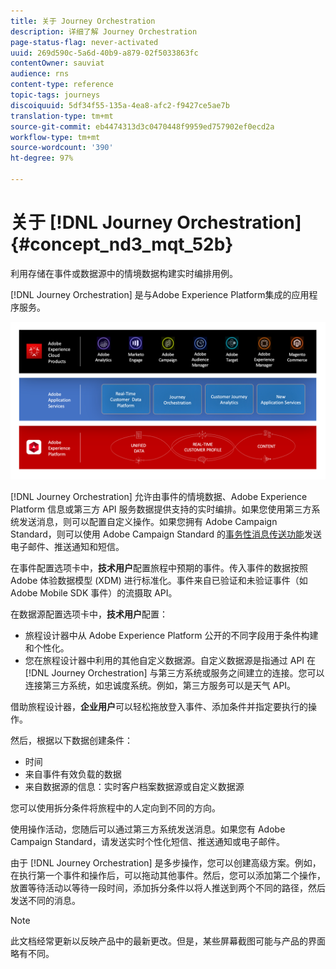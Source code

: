 ```yaml
---
title: 关于 Journey Orchestration
description: 详细了解 Journey Orchestration
page-status-flag: never-activated
uuid: 269d590c-5a6d-40b9-a879-02f5033863fc
contentOwner: sauviat
audience: rns
content-type: reference
topic-tags: journeys
discoiquuid: 5df34f55-135a-4ea8-afc2-f9427ce5ae7b
translation-type: tm+mt
source-git-commit: eb4474313d3c0470448f9959ed757902ef0ecd2a
workflow-type: tm+mt
source-wordcount: '390'
ht-degree: 97%

---
```



# 关于 [!DNL Journey Orchestration]{#concept_nd3_mqt_52b}

利用存储在事件或数据源中的情境数据构建实时编排用例。

[!DNL Journey Orchestration] 是与Adobe Experience Platform集成的应用程序服务。

![](../assets/journeydiagram.png)

[!DNL Journey Orchestration] 允许由事件的情境数据、Adobe Experience Platform 信息或第三方 API 服务数据提供支持的实时编排。如果您使用第三方系统发送消息，则可以配置自定义操作。如果您拥有 Adobe Campaign Standard，则可以使用 Adobe Campaign Standard 的[事务性消息传送功能](https://docs.adobe.com/content/help/zh-Hans/campaign-standard/using/communication-channels/transactional-messaging/about-transactional-messaging.html)发送电子邮件、推送通知和短信。

在事件配置选项卡中，**技术用户**&#x200B;配置旅程中预期的事件。传入事件的数据按照 Adobe 体验数据模型 (XDM) 进行标准化。事件来自已验证和未验证事件（如 Adobe Mobile SDK 事件）的流摄取 API。

在数据源配置选项卡中，**技术用户**&#x200B;配置：

* 旅程设计器中从 Adobe Experience Platform 公开的不同字段用于条件构建和个性化。
* 您在旅程设计器中利用的其他自定义数据源。自定义数据源是指通过 API 在 [!DNL Journey Orchestration] 与第三方系统或服务之间建立的连接。您可以连接第三方系统，如忠诚度系统。例如，第三方服务可以是天气 API。

借助旅程设计器，**企业用户**&#x200B;可以轻松拖放登入事件、添加条件并指定要执行的操作。

然后，根据以下数据创建条件：

* 时间
* 来自事件有效负载的数据
* 来自数据源的信息：实时客户档案数据源或自定义数据源

您可以使用拆分条件将旅程中的人定向到不同的方向。

使用操作活动，您随后可以通过第三方系统发送消息。如果您有 Adobe Campaign Standard，请发送实时个性化短信、推送通知或电子邮件。

由于 [!DNL Journey Orchestration] 是多步操作，您可以创建高级方案。例如，在执行第一个事件和操作后，可以拖动其他事件。然后，您可以添加第二个操作，放置等待活动以等待一段时间，添加拆分条件以将人推送到两个不同的路径，然后发送不同的消息。

>[!NOTE]
>
>此文档经常更新以反映产品中的最新更改。但是，某些屏幕截图可能与产品的界面略有不同。
